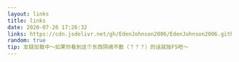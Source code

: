 ```yaml
---
layout: links
title: links
date: 2020-07-26 17:26:32
links: https://cdn.jsdelivr.net/gh/EdenJohnson2006/EdenJohnson2006.github.io/links.json
random: true
tip: 友链加载中～如果你看到这个东西阴魂不散（？？？）的话就按F5吧～
---
```


